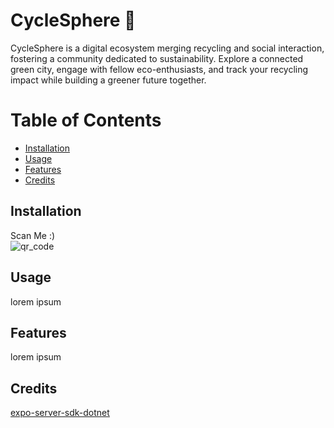 <h1> CycleSphere 💚</h1>

CycleSphere is a digital ecosystem merging recycling and social interaction, fostering a community dedicated to sustainability. Explore a connected green city, engage with fellow eco-enthusiasts, and track your recycling impact while building a greener future together.

<h1> Table of Contents </h1>

- [Installation](#installation)
- [Usage](#usage)
- [Features](#features)
- [Credits](#credits)

## Installation

Scan Me :)  
![qr_code](https://github.com/asdtae/UNIHACK2023/blob/aae724b35eb6b8e41345a007de14490c26b9abb6/expo/cyclesphere/assets/qr.png)


## Usage

lorem ipsum

## Features

lorem ipsum

## Credits

[expo-server-sdk-dotnet](https://github.com/glyphard/expo-server-sdk-dotnet.git)
